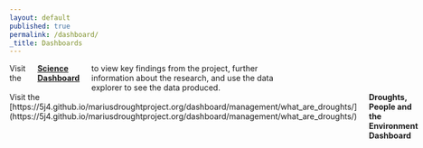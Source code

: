 ```yaml
---
layout: default
published: true
permalink: /dashboard/
_title: Dashboards
---
```


<div class="row">
	<div class="large-6 columns">
		Visit the <a href="{{ site.science_url }}/"><b>Science Dashboard</b></a> to view key findings from the project, further information about the research, and use the data explorer to see the data produced.
	</div>
	<div class="large-6 columns" kramdown="1">
		Visit the [https://5j4.github.io/mariusdroughtproject.org/dashboard/management/what_are_droughts/](https://5j4.github.io/mariusdroughtproject.org/dashboard/management/what_are_droughts/)<b>Droughts, People and the Environment Dashboard</b></a> to explore interactive information on droughts, their impacts on society, the economy, environment, and options to manage droughts now and in the future.
	</div>
</div>
